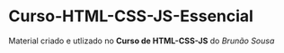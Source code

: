 # Curso-HTML-CSS-JS-Essencial
 Material criado e utlizado no **Curso de HTML-CSS-JS** do *Brunão Sousa*
